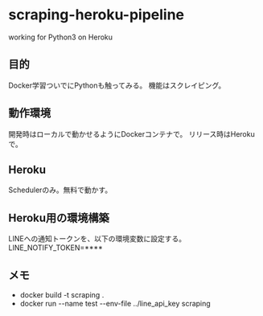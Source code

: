 # scraping-heroku-pipeline
working for Python3 on Heroku


## 目的
Docker学習ついでにPythonも触ってみる。
機能はスクレイピング。

## 動作環境
開発時はローカルで動かせるようにDockerコンテナで。
リリース時はHerokuで。

## Heroku
Schedulerのみ。無料で動かす。

## Heroku用の環境構築
LINEへの通知トークンを、以下の環境変数に設定する。
LINE_NOTIFY_TOKEN=****

## メモ
- docker build -t scraping .
- docker run --name test --env-file ../line_api_key scraping


